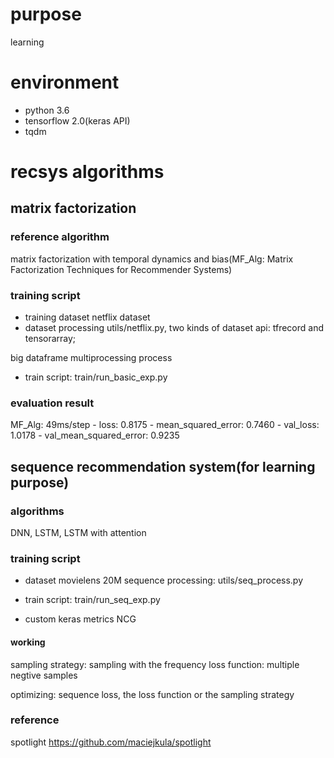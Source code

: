 # purpose
learning

# environment
* python 3.6
* tensorflow 2.0(keras API)
* tqdm

# recsys algorithms

## matrix factorization

### reference algorithm
matrix factorization with temporal dynamics and bias(MF_Alg: Matrix Factorization Techniques for Recommender Systems)

### training script
* training dataset
netflix dataset
* dataset processing
utils/netflix.py, two kinds of dataset api: tfrecord and tensorarray; 

big dataframe multiprocessing process

* train script: train/run_basic_exp.py

### evaluation result
MF_Alg: 49ms/step - loss: 0.8175 - mean_squared_error: 0.7460 - val_loss: 1.0178 - val_mean_squared_error: 0.9235

## sequence recommendation system(for learning purpose)

### algorithms
DNN, LSTM, LSTM with attention

### training script

* dataset
movielens 20M
sequence processing: utils/seq_process.py

* train script: train/run_seq_exp.py

* custom keras metrics
NCG

#### working
sampling strategy: sampling with the frequency 
loss function: multiple negtive samples

optimizing: sequence loss, the loss function or the sampling strategy

### reference
spotlight https://github.com/maciejkula/spotlight